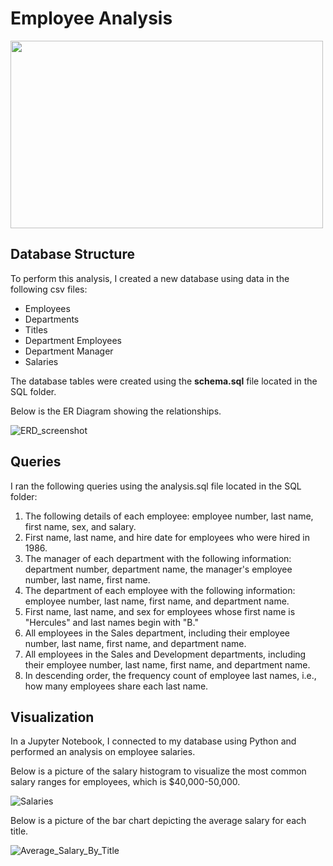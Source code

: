 # Employee Analysis

<img src="https://user-images.githubusercontent.com/82002107/130335598-56db41c6-7d6f-45e2-9ba6-0c6733d5e42a.png" width="500" height="300">

## Database Structure

To perform this analysis, I created a new database using data in the following csv files:
 - Employees
 - Departments
 - Titles
 - Department Employees
 - Department Manager
 - Salaries

The database tables were created using the <b>schema.sql</b> file located in the SQL folder.

Below is the ER Diagram showing the relationships.

![ERD_screenshot](https://user-images.githubusercontent.com/82002107/130335777-f6127e80-5d74-4c39-86e1-669516842799.jpg)


## Queries

I ran the following queries using the analysis.sql file located in the SQL folder:

1. The following details of each employee: employee number, last name, first name, sex, and salary.
2. First name, last name, and hire date for employees who were hired in 1986.
3. The manager of each department with the following information: department number, department name, the manager's employee number, last name, first name.
4. The department of each employee with the following information: employee number, last name, first name, and department name.
5. First name, last name, and sex for employees whose first name is "Hercules" and last names begin with "B."
6. All employees in the Sales department, including their employee number, last name, first name, and department name.
7. All employees in the Sales and Development departments, including their employee number, last name, first name, and department name.
8. In descending order, the frequency count of employee last names, i.e., how many employees share each last name.

## Visualization

In a Jupyter Notebook, I connected to my database using Python and performed an analysis on employee salaries.

Below is a picture of the salary histogram to visualize the most common salary ranges for employees, which is $40,000-50,000.

![Salaries](https://user-images.githubusercontent.com/82002107/130335709-c3356886-eb38-4289-8488-6b50a20211e1.png)

Below is a picture of the bar chart depicting the average salary for each title.

![Average_Salary_By_Title](https://user-images.githubusercontent.com/82002107/130335737-92246ad1-afe4-4258-9a8f-189266adaef1.png)


